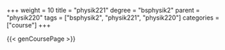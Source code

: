 +++
weight = 10
title = "physik221"
degree = "bsphysik2"
parent = "physik220"
tags = ["bsphysik2", "physik221", "physik220"]
categories = ["course"]
+++

{{< genCoursePage >}}
